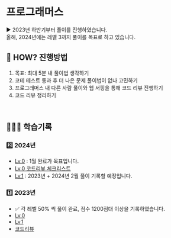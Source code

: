 # 프로그래머스

▶️ 2023년 하반기부터 풀이를 진행하였습니다. <br/> 올해, 2024년에는 레벨 3까지 풀이를 목표로 하고 있습니다.

## 🤔 HOW? 진행방법

1. 목표: 최대 5분 내 풀이법 생각하기
2. 코테 테스트 통과 후 더 나은 문제 풀이법이 없나 고민하기
3. 프로그래머스 내 다른 사람 풀이와 웹 서핑을 통해 코드 리뷰 진행하기
4. 코드 리뷰 정리하기

<br/>

## 👩🏻‍💻 학습기록

### 2️⃣ 2024년

- [Lv.0](/프로그래머스/0/) : 1월 완료가 목표입니다.
- [Lv.0 코드리뷰 체크리스트](/프로그래머스/0/README.md)
- [Lv.1](/프로그래머스/Lv.1/) : 2023년 + 2024년 2월 풀이 기록할 예정입니다.

### 1️⃣ 2023년

- ✅ 각 레벨 50% 씩 풀이 완료, 점수 1200점대 이상을 기록하였습니다.
- [Lv.0](/프로그래머스/Lv.0/)
- [Lv.1](/프로그래머스/Lv.1/)
- [코드리뷰](/프로그래머스/Review.md)
